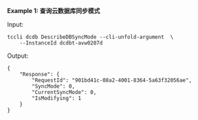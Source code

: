 **Example 1: 查询云数据库同步模式**



Input: 

```
tccli dcdb DescribeDBSyncMode --cli-unfold-argument  \
    --InstanceId dcdbt-avw0207d
```

Output: 
```
{
    "Response": {
        "RequestId": "901bd41c-08a2-4001-8364-5a63f32056ae",
        "SyncMode": 0,
        "CurrentSyncMode": 0,
        "IsModifying": 1
    }
}
```

